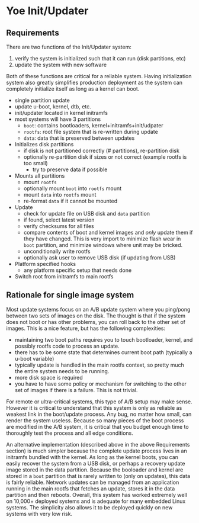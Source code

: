 # Yoe Init/Updater

## Requirements

There are two functions of the Init/Updater system:

1. verify the system is initialized such that it can run (disk partitions, etc)
1. update the system with new software

Both of these functions are critical for a reliable system. Having
initialization system also greatly simplifies production deployment as the
system can completely initialize itself as long as a kernel can boot.

- single partition update
- update u-boot, kernel, dtb, etc.
- init/updater located in kernel initramfs
- most systems will have 3 partitions
  - `boot`: contains bootloaders, kernel+initramfs+init/udpater
  - `rootfs`: root file system that is re-written during update
  - `data`: data that is preserved between updates
- Initializes disk partitions
  - if disk is not partitioned correctly (# partitions), re-partition disk
  - optionally re-partition disk if sizes or not correct (example rootfs is too
    small)
    - try to preserve data if possible
- Mounts all partitions
  - mount `rootfs`
  - optionally mount `boot` into `rootfs` mount
  - mount `data` into `rootfs` mount
  - re-format `data` if it cannot be mounted
- Update
  - check for update file on USB disk and `data` partition
  - if found, select latest version
  - verify checksums for all files
  - compare contents of boot and kernel images and _only_ update them if they
    have changed. This is very import to minimize flash wear in `boot`
    partition, and minimize windows where unit may be bricked.
  - unconditionally write rootfs
  - optionally ask user to remove USB disk (if updating from USB)
- Platform specified hooks
  - any platform specific setup that needs done
- Switch root from initramfs to main rootfs

## Rationale for single image system

Most update systems focus on an A/B update system where you ping/pong between
two sets of images on the disk. The thought is that if the system does not boot
or has other problems, you can roll back to the other set of images. This is a
nice feature, but has the following complexities:

- maintaining two boot paths requires you to touch bootloader, kernel, and
  possibly rootfs code to process an update.
- there has to be some state that determines current boot path (typically a
  u-boot variable)
- typically update is handled in the main rootfs context, so pretty much the
  entire system needs to be running.
- more disk space is required
- you have to have some policy or mechanism for switching to the other set of
  images if there is a failure. This is not trivial.

For remote or ultra-critical systems, this type of A/B setup may make sense.
However it is critical to understand that this system is only as reliable as
weakest link in the boot/update process. Any bug, no matter how small, can
render the system useless. Because so many pieces of the boot process are
modified in the A/B system, it is critical that you budget enough time to
thoroughly test the process and all edge conditions.

An alternative implementation (described above in the above Requirements
section) is much simpler because the complete update process lives in an
initramfs bundled with the kernel. As long as the kernel boots, you can easily
recover the system from a USB disk, or perhaps a recovery update image stored in
the data partition. Because the booloader and kernel are stored in a `boot`
partition that is rarely written to (only on updates), this data is fairly
reliable. Network updates can be managed from an application running in the main
rootfs that fetches an update, stores it in the data partition and then reboots.
Overall, this system has worked extremely well on 10,000+ deployed systems and
is adequate for many embedded Linux systems. The simplicity also allows it to be
deployed quickly on new systems with very low risk.
